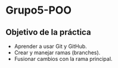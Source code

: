 # Grupo5-POO
## Objetivo de la práctica

- Aprender a usar Git y GitHub.
- Crear y manejar ramas (branches).
- Fusionar cambios con la rama principal.
